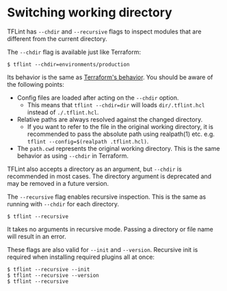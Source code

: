 # Switching working directory

TFLint has `--chdir` and `--recursive` flags to inspect modules that are different from the current directory.

The `--chdir` flag is available just like Terraform:

```console
$ tflint --chdir=environments/production
```

Its behavior is the same as [Terraform's behavior](https://developer.hashicorp.com/terraform/cli/commands#switching-working-directory-with-chdir). You should be aware of the following points:

- Config files are loaded after acting on the `--chdir` option.
  - This means that `tflint --chdir=dir` will loads `dir/.tflint.hcl` instead of `./.tflint.hcl`.
- Relative paths are always resolved against the changed directory.
  - If you want to refer to the file in the original working directory, it is recommended to pass the absolute path using realpath(1) etc. e.g. `tflint --config=$(realpath .tflint.hcl)`.
- The `path.cwd` represents the original working directory. This is the same behavior as using `--chdir` in Terraform.

TFLint also accepts a directory as an argument, but `--chdir` is recommended in most cases. The directory argument is deprecated and may be removed in a future version.

The `--recursive` flag enables recursive inspection. This is the same as running with `--chdir` for each directory.

```console
$ tflint --recursive
```

It takes no arguments in recursive mode. Passing a directory or file name will result in an error.

These flags are also valid for `--init` and `--version`. Recursive init is required when installing required plugins all at once:

```console
$ tflint --recursive --init
$ tflint --recursive --version
$ tflint --recursive
```
